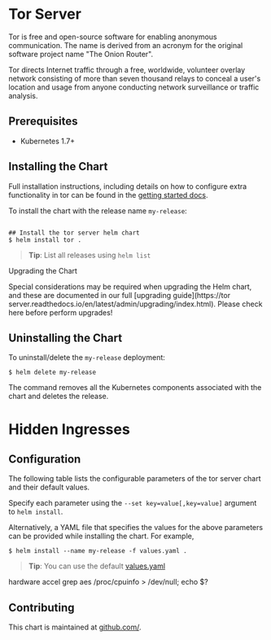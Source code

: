 # Tor Server

Tor is free and open-source software for enabling anonymous communication. The name is derived from an acronym for the original software project name "The Onion
Router".

Tor directs Internet traffic through a free, worldwide, volunteer overlay network consisting of more than seven thousand relays to conceal a user's location and usage from anyone conducting network surveillance or traffic analysis.

## Prerequisites

- Kubernetes 1.7+

## Installing the Chart

Full installation instructions, including details on how to configure extra
functionality in tor can be found in the [getting started docs](https://helm-tor.readthedocs.io/en/latest/getting-started/).

To install the chart with the release name `my-release`:

```console

## Install the tor server helm chart
$ helm install tor .
```
> **Tip**: List all releases using `helm list`

Upgrading the Chart

Special considerations may be required when upgrading the Helm chart, and these
are documented in our full [upgrading guide](https://tor server.readthedocs.io/en/latest/admin/upgrading/index.html).
Please check here before perform upgrades!

## Uninstalling the Chart

To uninstall/delete the `my-release` deployment:

```console
$ helm delete my-release
```

The command removes all the Kubernetes components associated with the chart and deletes the release.

# Hidden Ingresses


##

## Configuration

The following table lists the configurable parameters of the tor server chart and their default values.


Specify each parameter using the `--set key=value[,key=value]` argument to `helm install`.

Alternatively, a YAML file that specifies the values for the above parameters can be provided while installing the chart. For example,

```console
$ helm install --name my-release -f values.yaml .
```
> **Tip**: You can use the default [values.yaml](values.yaml)


hardware accel
grep aes /proc/cpuinfo > /dev/null; echo $?

## Contributing

This chart is maintained at [github.com/](https://github.com/).


